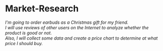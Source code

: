 # Market-Research

<p style="font-style: italic">
I'm going to order earbuds as a Christmas gift for my friend. </br>
I will use reviews of other users on the Internet to analyze whether the product is good or not. </br>
Also, I will collect some data and create a price chart to determine at what price I should buy.</p>
